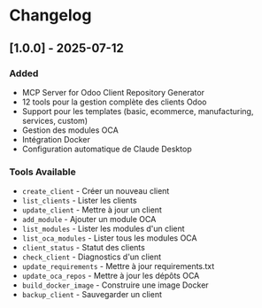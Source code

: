 # Changelog

## [1.0.0] - 2025-07-12

### Added
- MCP Server for Odoo Client Repository Generator
- 12 tools pour la gestion complète des clients Odoo
- Support pour les templates (basic, ecommerce, manufacturing, services, custom)
- Gestion des modules OCA
- Intégration Docker
- Configuration automatique de Claude Desktop

### Tools Available
- `create_client` - Créer un nouveau client
- `list_clients` - Lister les clients
- `update_client` - Mettre à jour un client
- `add_module` - Ajouter un module OCA
- `list_modules` - Lister les modules d'un client
- `list_oca_modules` - Lister tous les modules OCA
- `client_status` - Statut des clients
- `check_client` - Diagnostics d'un client
- `update_requirements` - Mettre à jour requirements.txt
- `update_oca_repos` - Mettre à jour les dépôts OCA
- `build_docker_image` - Construire une image Docker
- `backup_client` - Sauvegarder un client